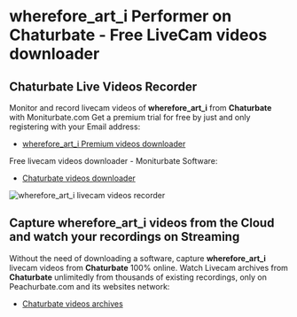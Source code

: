 # wherefore_art_i Performer on Chaturbate - Free LiveCam videos downloader

## Chaturbate Live Videos Recorder

Monitor and record livecam videos of **wherefore_art_i** from **Chaturbate** with Moniturbate.com
Get a premium trial for free by just and only registering with your Email address:
* [wherefore_art_i Premium videos downloader](https://moniturbate.com/request-demo-licence-key.html)

Free livecam videos downloader - Moniturbate Software:
* [Chaturbate videos downloader](https://moniturbate.com/moniturbate-download-software.html)

![wherefore_art_i livecam videos recorder](https://peachurnet.com/templates/moniturbate-software.png)


## Capture wherefore_art_i videos from the Cloud and watch your recordings on Streaming

Without the need of downloading a software, capture **wherefore_art_i** livecam videos from **Chaturbate** 100% online.
Watch Livecam archives from **Chaturbate** unlimitedly from thousands of existing recordings, only on Peachurbate.com and its websites network:
* [Chaturbate videos archives](https://peachurnet.com/)